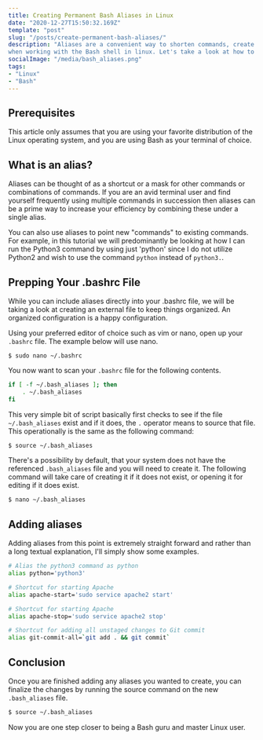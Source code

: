 ```yaml
---
title: Creating Permanent Bash Aliases in Linux
date: "2020-12-27T15:50:32.169Z"
template: "post"
slug: "/posts/create-permanent-bash-aliases/"
description: "Aliases are a convenient way to shorten commands, create multiple new commands combining smaller commands
when working with the Bash shell in linux. Let's take a look at how to create aliases."
socialImage: "/media/bash_aliases.png"
tags:
- "Linux"
- "Bash"
---
```


## Prerequisites
This article only assumes that you are using your favorite distribution of the Linux operating
system, and you are using Bash as your terminal of choice.

## What is an alias? 
Aliases can be thought of as a shortcut or a mask for other commands or combinations of commands.
If you are an avid terminal user and find yourself frequently using multiple commands in succession
then aliases can be a prime way to increase your efficiency by combining these under a single alias.

You can also use aliases to point new "commands" to existing commands. For example, in this tutorial we
will predominantly be looking at how I can run the Python3 command by using just 'python' since I do
not utilize Python2 and wish to use the command `python` instead of `python3.`. 

## Prepping Your .bashrc File
While you can include aliases directly into your .bashrc file, we will be taking a look at creating 
an external file to keep things organized. An organized configuration is a happy configuration.

Using your preferred editor of choice such as vim or nano, open up your `.bashrc` file. The example 
below will use nano.

```terminal
$ sudo nano ~/.bashrc
```

You now want to scan your `.bashrc` file for the following contents.

```bash
if [ -f ~/.bash_aliases ]; then
    . ~/.bash_aliases
fi
```

This very simple bit of script basically first checks to see if the file `~/.bash_aliases` exist and if
it does, the `.` operator means to source that file. This operationally is the same as the following command:

```bash
$ source ~/.bash_aliases
```

There's a possibility by default, that your system does not have the referenced `.bash_aliases` file and you will
need to create it. The following command will take care of creating it if it does not exist, or opening
it for editing if it does exist.

```bash
$ nano ~/.bash_aliases
```

## Adding aliases
Adding aliases from this point is extremely straight forward and rather than a long textual explanation, I'll
simply show some examples.

```bash
# Alias the python3 command as python
alias python='python3'

# Shortcut for starting Apache
alias apache-start='sudo service apache2 start'

# Shortcut for starting Apache
alias apache-stop='sudo service apache2 stop'

# Shortcut for adding all unstaged changes to Git commit
alias git-commit-all=`git add . && git commit`
```

## Conclusion
Once you are finished adding any aliases you wanted to create, you can finalize the changes by running
the source command on the new `.bash_aliases` file.

```bash
$ source ~/.bash_aliases
```

Now you are one step closer to being a Bash guru and master Linux user. 